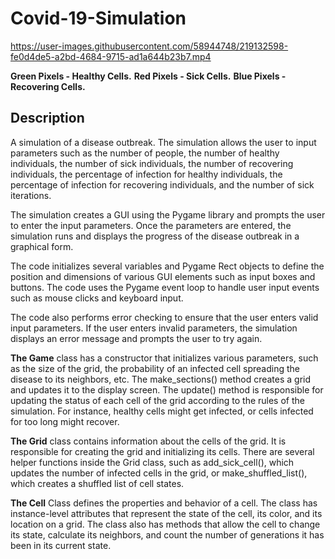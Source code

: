 # Covid-19-Simulation

https://user-images.githubusercontent.com/58944748/219132598-fe0d4de5-a2bd-4684-9715-ad1a644b23b7.mp4

**Green Pixels - Healthy Cells.**
**Red Pixels - Sick Cells.**
**Blue Pixels - Recovering Cells.**


## Description

A simulation of a disease outbreak. The simulation allows the user to input parameters such as the number of people, the number of healthy individuals, the number of sick individuals, the number of recovering individuals, the percentage of infection for healthy individuals, the percentage of infection for recovering individuals, and the number of sick iterations.

The simulation creates a GUI using the Pygame library and prompts the user to enter the input parameters. Once the parameters are entered, the simulation runs and displays the progress of the disease outbreak in a graphical form.

The code initializes several variables and Pygame Rect objects to define the position and dimensions of various GUI elements such as input boxes and buttons. The code uses the Pygame event loop to handle user input events such as mouse clicks and keyboard input.

The code also performs error checking to ensure that the user enters valid input parameters. If the user enters invalid parameters, the simulation displays an error message and prompts the user to try again.

**The Game** class has a constructor that initializes various parameters, such as the size of the grid, the probability of an infected cell spreading the disease to its neighbors, etc. The make_sections() method creates a grid and updates it to the display screen. The update() method is responsible for updating the status of each cell of the grid according to the rules of the simulation. For instance, healthy cells might get infected, or cells infected for too long might recover.

**The Grid** class contains information about the cells of the grid. It is responsible for creating the grid and initializing its cells. There are several helper functions inside the Grid class, such as add_sick_cell(), which updates the number of infected cells in the grid, or make_shuffled_list(), which creates a shuffled list of cell states.

**The Cell** Class defines the properties and behavior of a cell. The class has instance-level attributes that represent the state of the cell, its color, and its location on a grid. The class also has methods that allow the cell to change its state, calculate its neighbors, and count the number of generations it has been in its current state.
